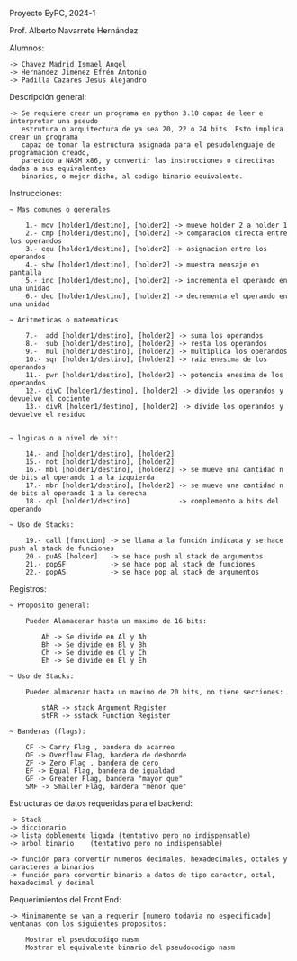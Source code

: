 
Proyecto EyPC, 2024-1

Prof. Alberto Navarrete Hernández

Alumnos:
    
    -> Chavez Madrid Ismael Angel
    -> Hernández Jiménez Efrén Antonio
    -> Padilla Cazares Jesus Alejandro 

Descripción general:

    -> Se requiere crear un programa en python 3.10 capaz de leer e interpretar una pseudo
       estrutura o arquitectura de ya sea 20, 22 o 24 bits. Esto implica crear un programa
       capaz de tomar la estructura asignada para el pesudolenguaje de programación creado,
       parecido a NASM x86, y convertir las instrucciones o directivas dadas a sus equivalentes
       binarios, o mejor dicho, al codigo binario equivalente. 


Instrucciones:

    ~ Mas comunes o generales
        
        1.- mov [holder1/destino], [holder2] -> mueve holder 2 a holder 1
        2.- cmp [holder1/destino], [holder2] -> comparacion directa entre los operandos
        3.- equ [holder1/destino], [holder2] -> asignacion entre los operandos
        4.- shw [holder1/destino], [holder2] -> muestra mensaje en pantalla
        5.- inc [holder1/destino], [holder2] -> incrementa el operando en una unidad  
        6.- dec [holder1/destino], [holder2] -> decrementa el operando en una unidad
    
    ~ Aritmeticas o matematicas

        7.-  add [holder1/destino], [holder2] -> suma los operandos
        8.-  sub [holder1/destino], [holder2] -> resta los operandos
        9.-  mul [holder1/destino], [holder2] -> multiplica los operandos
        10.- sqr [holder1/destino], [holder2] -> raiz enesima de los operandos
        11.- pwr [holder1/destino], [holder2] -> potencia enesima de los operandos
        12.- divC [holder1/destino], [holder2] -> divide los operandos y devuelve el cociente
        13.- divR [holder1/destino], [holder2] -> divide los operandos y devuelve el residuo
    

    ~ logicas o a nivel de bit:
    
        14.- and [holder1/destino], [holder2]
        15.- not [holder1/destino], [holder2] 
        16.- mbl [holder1/destino], [holder2] -> se mueve una cantidad n de bits al operando 1 a la izquierda
        17.- mbr [holder1/destino], [holder2] -> se mueve una cantidad n de bits al operando 1 a la derecha
        18.- cpl [holder1/destino]            -> complemento a bits del operando

    ~ Uso de Stacks:

        19.- call [function] -> se llama a la función indicada y se hace push al stack de funciones
        20.- puAS [holder]   -> se hace push al stack de argumentos
        21.- popSF           -> se hace pop al stack de funciones
        22.- popAS           -> se hace pop al stack de argumentos


Registros: 

    ~ Proposito general:

        Pueden Alamacenar hasta un maximo de 16 bits:

            Ah -> Se divide en Al y Ah
            Bh -> Se divide en Bl y Bh
            Ch -> Se divide en Cl y Ch
            Eh -> Se divide en El y Eh

    ~ Uso de Stacks:

        Pueden almacenar hasta un maximo de 20 bits, no tiene secciones:

            stAR -> stack Argument Register
            stFR -> sstack Function Register

    ~ Banderas (flags):

        CF -> Carry Flag , bandera de acarreo
        OF -> Overflow Flag, bandera de desborde
        ZF -> Zero Flag , bandera de cero
        EF -> Equal Flag, bandera de igualdad
        GF -> Greater Flag, bandera "mayor que"
        SMF -> Smaller Flag, bandera "menor que"

Estructuras de datos requeridas para el backend:

    -> Stack
    -> diccionario
    -> lista doblemente ligada (tentativo pero no indispensable)
    -> arbol binario    (tentativo pero no indispensable)
     
    -> función para convertir numeros decimales, hexadecimales, octales y caracteres a binarios
    -> función para convertir binario a datos de tipo caracter, octal, hexadecimal y decimal 

Requerimientos del Front End:

    -> Minimamente se van a requerir [numero todavia no especificado] ventanas con los siguientes propositos:

        Mostrar el pseudocodigo nasm
        Mostrar el equivalente binario del pseudocodigo nasm
        